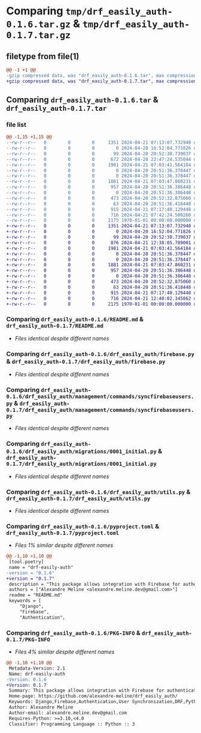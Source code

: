 # Comparing `tmp/drf_easily_auth-0.1.6.tar.gz` & `tmp/drf_easily_auth-0.1.7.tar.gz`

## filetype from file(1)

```diff
@@ -1 +1 @@
-gzip compressed data, was "drf_easily_auth-0.1.6.tar", max compression
+gzip compressed data, was "drf_easily_auth-0.1.7.tar", max compression
```

## Comparing `drf_easily_auth-0.1.6.tar` & `drf_easily_auth-0.1.7.tar`

### file list

```diff
@@ -1,15 +1,15 @@
--rw-r--r--   0        0        0     1351 2024-04-21 07:13:07.732940 drf_easily_auth-0.1.6/README.md
--rw-r--r--   0        0        0        0 2024-04-20 16:52:04.771826 drf_easily_auth-0.1.6/drf_easily_auth/__init__.py
--rw-r--r--   0        0        0       99 2024-04-20 20:52:30.739037 drf_easily_auth-0.1.6/drf_easily_auth/admin.py
--rw-r--r--   0        0        0      672 2024-04-20 22:47:24.535044 drf_easily_auth-0.1.6/drf_easily_auth/apps.py
--rw-r--r--   0        0        0     1981 2024-04-21 07:03:41.564184 drf_easily_auth-0.1.6/drf_easily_auth/firebase.py
--rw-r--r--   0        0        0        0 2024-04-20 20:51:36.378447 drf_easily_auth-0.1.6/drf_easily_auth/management/__init__.py
--rw-r--r--   0        0        0        0 2024-04-20 20:51:36.378447 drf_easily_auth-0.1.6/drf_easily_auth/management/commands/__init__.py
--rw-r--r--   0        0        0     1881 2024-04-21 07:03:47.860231 drf_easily_auth-0.1.6/drf_easily_auth/management/commands/syncfirebaseusers.py
--rw-r--r--   0        0        0      957 2024-04-20 20:51:36.386448 drf_easily_auth-0.1.6/drf_easily_auth/migrations/0001_initial.py
--rw-r--r--   0        0        0        0 2024-04-20 20:51:36.386448 drf_easily_auth-0.1.6/drf_easily_auth/migrations/__init__.py
--rw-r--r--   0        0        0      473 2024-04-20 20:52:32.875060 drf_easily_auth-0.1.6/drf_easily_auth/models.py
--rw-r--r--   0        0        0       63 2024-04-20 20:51:36.418448 drf_easily_auth-0.1.6/drf_easily_auth/tests.py
--rw-r--r--   0        0        0      915 2024-04-21 07:17:40.129448 drf_easily_auth-0.1.6/drf_easily_auth/utils.py
--rw-r--r--   0        0        0      716 2024-04-21 07:42:24.509260 drf_easily_auth-0.1.6/pyproject.toml
--rw-r--r--   0        0        0     2175 1970-01-01 00:00:00.000000 drf_easily_auth-0.1.6/PKG-INFO
+-rw-r--r--   0        0        0     1351 2024-04-21 07:13:07.732940 drf_easily_auth-0.1.7/README.md
+-rw-r--r--   0        0        0        0 2024-04-20 16:52:04.771826 drf_easily_auth-0.1.7/drf_easily_auth/__init__.py
+-rw-r--r--   0        0        0       99 2024-04-20 20:52:30.739037 drf_easily_auth-0.1.7/drf_easily_auth/admin.py
+-rw-r--r--   0        0        0      876 2024-04-21 12:38:05.789001 drf_easily_auth-0.1.7/drf_easily_auth/apps.py
+-rw-r--r--   0        0        0     1981 2024-04-21 07:03:41.564184 drf_easily_auth-0.1.7/drf_easily_auth/firebase.py
+-rw-r--r--   0        0        0        0 2024-04-20 20:51:36.378447 drf_easily_auth-0.1.7/drf_easily_auth/management/__init__.py
+-rw-r--r--   0        0        0        0 2024-04-20 20:51:36.378447 drf_easily_auth-0.1.7/drf_easily_auth/management/commands/__init__.py
+-rw-r--r--   0        0        0     1881 2024-04-21 07:03:47.860231 drf_easily_auth-0.1.7/drf_easily_auth/management/commands/syncfirebaseusers.py
+-rw-r--r--   0        0        0      957 2024-04-20 20:51:36.386448 drf_easily_auth-0.1.7/drf_easily_auth/migrations/0001_initial.py
+-rw-r--r--   0        0        0        0 2024-04-20 20:51:36.386448 drf_easily_auth-0.1.7/drf_easily_auth/migrations/__init__.py
+-rw-r--r--   0        0        0      473 2024-04-20 20:52:32.875060 drf_easily_auth-0.1.7/drf_easily_auth/models.py
+-rw-r--r--   0        0        0       63 2024-04-20 20:51:36.418448 drf_easily_auth-0.1.7/drf_easily_auth/tests.py
+-rw-r--r--   0        0        0      915 2024-04-21 07:17:40.129448 drf_easily_auth-0.1.7/drf_easily_auth/utils.py
+-rw-r--r--   0        0        0      716 2024-04-21 12:40:02.345862 drf_easily_auth-0.1.7/pyproject.toml
+-rw-r--r--   0        0        0     2175 1970-01-01 00:00:00.000000 drf_easily_auth-0.1.7/PKG-INFO
```

### Comparing `drf_easily_auth-0.1.6/README.md` & `drf_easily_auth-0.1.7/README.md`

 * *Files identical despite different names*

### Comparing `drf_easily_auth-0.1.6/drf_easily_auth/firebase.py` & `drf_easily_auth-0.1.7/drf_easily_auth/firebase.py`

 * *Files identical despite different names*

### Comparing `drf_easily_auth-0.1.6/drf_easily_auth/management/commands/syncfirebaseusers.py` & `drf_easily_auth-0.1.7/drf_easily_auth/management/commands/syncfirebaseusers.py`

 * *Files identical despite different names*

### Comparing `drf_easily_auth-0.1.6/drf_easily_auth/migrations/0001_initial.py` & `drf_easily_auth-0.1.7/drf_easily_auth/migrations/0001_initial.py`

 * *Files identical despite different names*

### Comparing `drf_easily_auth-0.1.6/drf_easily_auth/utils.py` & `drf_easily_auth-0.1.7/drf_easily_auth/utils.py`

 * *Files identical despite different names*

### Comparing `drf_easily_auth-0.1.6/pyproject.toml` & `drf_easily_auth-0.1.7/pyproject.toml`

 * *Files 1% similar despite different names*

```diff
@@ -1,10 +1,10 @@
 [tool.poetry]
 name = "drf-easily-auth"
-version = "0.1.6"
+version = "0.1.7"
 description = "This package allows integration with Firebase for authentication outside the Django context."
 authors = ["Alexandre Meline <alexandre.meline.dev@gmail.com>"]
 readme = "README.md"
 keywords = [
     "Django",
     "Firebase",
     "Authentication",
```

### Comparing `drf_easily_auth-0.1.6/PKG-INFO` & `drf_easily_auth-0.1.7/PKG-INFO`

 * *Files 4% similar despite different names*

```diff
@@ -1,10 +1,10 @@
 Metadata-Version: 2.1
 Name: drf-easily-auth
-Version: 0.1.6
+Version: 0.1.7
 Summary: This package allows integration with Firebase for authentication outside the Django context.
 Home-page: https://github.com/alexandre-meline/drf_easily_auth/
 Keywords: Django,Firebase,Authentication,User Synchronization,DRF,Python,User Management,Security,API,JSON Web Tokens
 Author: Alexandre Meline
 Author-email: alexandre.meline.dev@gmail.com
 Requires-Python: >=3.10,<4.0
 Classifier: Programming Language :: Python :: 3
```

